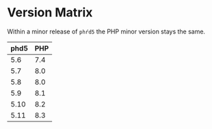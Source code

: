 # Version Matrix

Within a minor release of `phŕd5` the PHP minor version stays the same.

phd5 | PHP
-----|----
5.6  | 7.4
5.7  | 8.0
5.8  | 8.0
5.9  | 8.1
5.10 | 8.2
5.11 | 8.3
